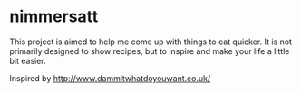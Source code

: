 # nimmersatt

This project is aimed to help me come up with things to eat quicker.
It is not primarily designed to show recipes, but to inspire and make your life a little bit easier.

Inspired by http://www.dammitwhatdoyouwant.co.uk/